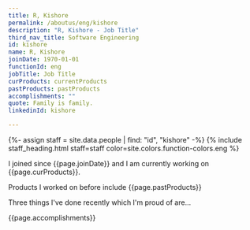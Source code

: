 ```yaml
---
title: R, Kishore
permalink: /aboutus/eng/kishore
description: "R, Kishore - Job Title"
third_nav_title: Software Engineering
id: kishore
name: R, Kishore
joinDate: 1970-01-01
functionId: eng
jobTitle: Job Title
curProducts: currentProducts
pastProducts: pastProducts
accomplishments: ""
quote: Family is family.
linkedinId: kishore

---
```


{%- assign staff = site.data.people | find: "id", "kishore" -%}
{% include staff_heading.html staff=staff color=site.colors.function-colors.eng %}

<p>I joined since {{page.joinDate}} and I am currently working on {{page.curProducts}}.</p>

<p>Products I worked on before include {{page.pastProducts}}</p>

<p>Three things I've done recently which I'm proud of are...</p>
{{page.accomplishments}}
